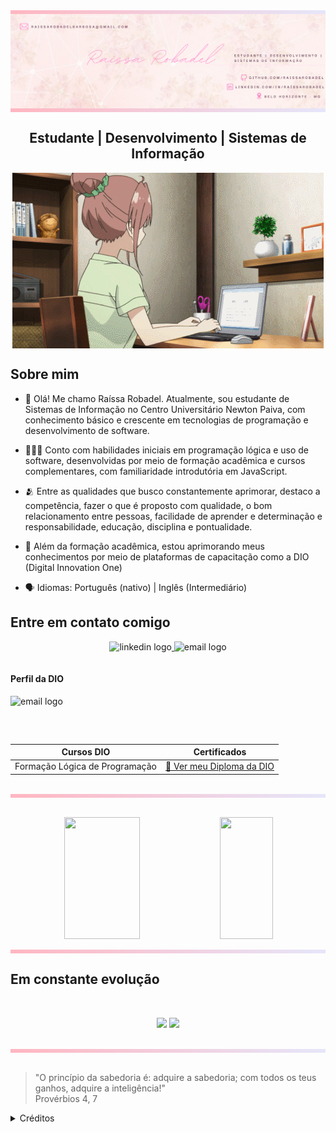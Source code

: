 <div style="height: 6px; background: linear-gradient(to right, #ffb6c1, #e6e6fa);"></div>
  <img src="Capa LinkedIn (3).png" alt="Capa Raíssa Robadel" style="display: block; margin: 0;">
<div style="height: 6px; background: linear-gradient(to right, #ffb6c1, #e6e6fa); margin: 0;"></div>

<center><h2> Estudante | Desenvolvimento | Sistemas de Informação </h2></center>

<p align="center">
<img src="Girl Studying Sakura Quest.gif" alt="Gif Girl Studying" style="display: block; margin: 0;">
</p>

<h2> Sobre mim </h2>

- 🌸 Olá! Me chamo Raíssa Robadel. Atualmente, sou estudante de Sistemas de Informação no Centro Universitário Newton Paiva, com conhecimento básico e crescente em tecnologias de programação e desenvolvimento de software.

- 👩🏻‍💻 Conto com habilidades iniciais em programação lógica e uso de software, desenvolvidas por meio de formação acadêmica e cursos complementares, com familiaridade introdutória em JavaScript.

- 🫂 Entre as qualidades que busco constantemente aprimorar, destaco a competência, fazer o que é proposto com qualidade, o bom relacionamento entre pessoas, facilidade de aprender e determinação e responsabilidade, educação, disciplina e pontualidade. 

- 📕 Além da formação acadêmica, estou aprimorando meus conhecimentos por meio de plataformas de capacitação como a DIO (Digital Innovation One) 

- 🗣️ Idiomas: Português (nativo) | Inglês (Intermediário)

<h2>Entre em contato comigo</h2>

<p align="center">
  <a href="https://www.linkedin.com/in/raíssarobadel" >
    <img src="https://img.shields.io/static/v1?message=LinkedIn&logo=linkedin&label=&color=ffc0cb&logoColor=white&labelColor=&style=for-the-badge" height="32" alt="linkedin logo" style="display: inline-block;" />
  </a>
  <a href="mailto:raissarobadelbarbosa@gmail.com">
    <img src="https://img.shields.io/static/v1?message=Email&logo=mail&label=&color=ffc0cb&logoColor=white&labelColor=&style=for-the-badge" height="32" alt="email logo" style="display: inline-block;" />
  </a>
</p>

<p align="center">
<h4> Perfil da DIO </h4>
  <a href="https://www.dio.me/users/raissacupcakes2">
    <img src="https://img.shields.io/static/v1?message=DIO&logo=mail&label=&color=ffc0cb&logoColor=white&labelColor=&style=for-the-badge" height="32" alt="email logo" style="display: inline-block;" />
  </a>
</p>

<br>

| Cursos DIO | Certificados |
|-------- | ------------ |
|Formação Lógica de Programação | [📜 Ver meu Diploma da DIO](https://www.dio.me/certificate/2JRTIQHI/share) 
<br>

<div style="height: 6px; background: linear-gradient(to right, #ffb6c1, #e6e6fa);"></div> <br>

<p align="center">
  <img width="49%" height="195px" src="https://github-readme-stats.vercel.app/api?username=raissarobadel&show_icons=true&count_private=true&title_color=ff69b4&text_color=5c5c5c&icon_color=ff69b4&bg_color=fff0f5&border_color=ffe6eb" />
  <img width="41%" height="195px" src="https://github-readme-stats.vercel.app/api/top-langs/?username=raissarobadel&layout=compact&title_color=ff69b4&text_color=5c5c5c&bg_color=fff0f5&border_color=ffe6eb" />
</p>

<div style="height: 6px; background: linear-gradient(to right, #ffb6c1, #e6e6fa);"></div>

<h2> Em constante evolução </h2> <br>

<p align=center>
  <img src="https://cdn.jsdelivr.net/gh/devicons/devicon@latest/icons/javascript/javascript-plain.svg" width="80px"> 
  <img src="https://cdn.jsdelivr.net/gh/devicons/devicon@latest/icons/github/github-original.svg" width="80px"> 
</p>

<br>

<div style="height: 6px; background: linear-gradient(to right, #ffb6c1, #e6e6fa);"></div> <br>

> "O princípio da sabedoria é: adquire a sabedoria; com todos os teus ganhos, adquire a inteligência!" <br>
Provérbios 4, 7

<details align="left">
  <summary>Créditos</summary> 

  - GitHub Stats por <a href="https://github.com/anuraghazra/github-readme-stats">anuraghazra</a>
  <br>

  - Perfil inspirado por <a href="https://github.com/felipeAguiarCode/">felipeAguiarCode</a>